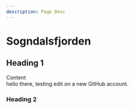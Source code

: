 ```yaml
---
description: Page Desc
---
```


# Sogndalsfjorden

## Heading 1

Content\
hello there, testing edit on a new GitHub account.

### Heading 2

